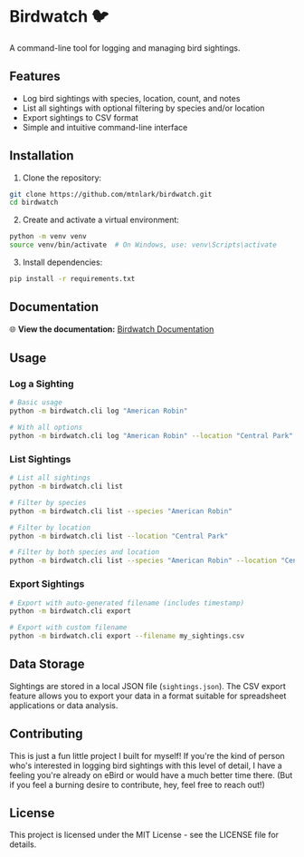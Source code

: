 # Birdwatch 🐦

A command-line tool for logging and managing bird sightings.

## Features

- Log bird sightings with species, location, count, and notes
- List all sightings with optional filtering by species and/or location
- Export sightings to CSV format
- Simple and intuitive command-line interface

## Installation

1. Clone the repository:
```bash
git clone https://github.com/mtnlark/birdwatch.git
cd birdwatch
```

2. Create and activate a virtual environment:
```bash
python -m venv venv
source venv/bin/activate  # On Windows, use: venv\Scripts\activate
```

3. Install dependencies:
```bash
pip install -r requirements.txt
```

## Documentation

🌐 **View the documentation:** [Birdwatch Documentation](https://birdwatch.levcraig.com)

## Usage

### Log a Sighting

```bash
# Basic usage
python -m birdwatch.cli log "American Robin"

# With all options
python -m birdwatch.cli log "American Robin" --location "Central Park" --count 2 --notes "Singing in tree"
```

### List Sightings

```bash
# List all sightings
python -m birdwatch.cli list

# Filter by species
python -m birdwatch.cli list --species "American Robin"

# Filter by location
python -m birdwatch.cli list --location "Central Park"

# Filter by both species and location
python -m birdwatch.cli list --species "American Robin" --location "Central Park"
```

### Export Sightings

```bash
# Export with auto-generated filename (includes timestamp)
python -m birdwatch.cli export

# Export with custom filename
python -m birdwatch.cli export --filename my_sightings.csv
```

## Data Storage

Sightings are stored in a local JSON file (`sightings.json`). The CSV export feature allows you to export your data in a format suitable for spreadsheet applications or data analysis.

## Contributing

This is just a fun little project I built for myself! If you're the kind of person who's interested in logging bird sightings with this level of detail, I have a feeling you're already on eBird or would have a much better time there. (But if you feel a burning desire to contribute, hey, feel free to reach out!)

## License

This project is licensed under the MIT License - see the LICENSE file for details.